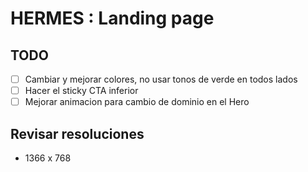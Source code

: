 # HERMES : Landing page

## TODO

- [ ] Cambiar y mejorar colores, no usar tonos de verde en todos lados
- [ ] Hacer el sticky CTA inferior
- [ ] Mejorar animacion para cambio de dominio en el Hero

## Revisar resoluciones

- 1366 x 768

